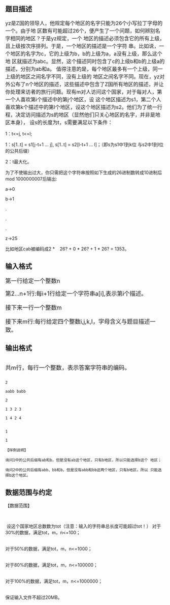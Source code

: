 ## 题目描述

<p><span style="font-size: medium">yz是Z国的领导人，他规定每个地区的名字只能为26个小写拉丁字母的一个。由于地 区数有可能超过26个，便产生了一个问题，如何辨别名字相同的地区？于是yz规定，一个 地区的描述必须包含它的所有上级，且上级按次序排列。于是，一个地区的描述是一个字符 串。比如说，一个地区的名字为c，它的上级为b，b的上级为a，a没有上级，那么这个地 区就描述为abc。显然，这个描述同时包含了c的上级b和b的上级a的描述，分别为ab和a。 值得注意的是，每个地区最多有一个上级，同一上级的地区之间名字不同，没有上级的 地区之间名字不同。现在，yz对外公布了n个地区的描述，这些描述中包含了Z国所有地区的描述，并让 你处理来访者的旅行问题。现有m对人访问这个国家，对于每对人，第一个人喜欢第i个描述中的第j个地区，设 这个地区描述为s1，第二个人喜欢第k个描述中的第l个地区，设这个地区描述为s2。他们为了统一行程，决定访问描述为s的地区（显然他们只关心地区的名字，并非是地区本身）， 设s的长度为t，s需要满足以下条件： <br>
   1：t<=j, t<=l; <br>
   1：s[1..t] = s1[j-t+1 … j], s[1..t] = s2[l-t+1 … l]；（即s为s1中1到k位 与s2中1到l位的公共后缀） <br>
   2：t最大化。 <br>
   为了不使输出过大，你只需把这个字符串按照如下生成的26进制数转成10进制后mod 1000000007后输出: <br>
   a->0 <br>
   b->1 <br>
   . <br>
   . <br>
   . <br>
   z->25 <br>
   比如地区cab被编码成2 *    26? + 0 * 26? + 1 * 26? = 1353。 <br></span></p>

## 输入格式

<p><font size="4">第一行给定一个整数n <br>
   第2…n+1行:每i+1行给定一个字符串a[i],表示第i个描述。 <br>
   接下来一行一个整数m <br>
   接下来m行:每行给定四个整数i,j,k,l，字母含义与题目描述一致。 <br></font></p>

## 输出格式

<p><br><font size="4">共m行，每行一个整数，表示答案字符串的编码。 <br></font></p>

```input1
2
aabb babb
2
1 3 2 3
1 4 2 4
```
```output1
1
1
【样例说明】
询问1中的公共后缀有ab和b，但是没有ab这个地区，只有b地区，所以只能选择b这个 地区；
询问2中的公共后缀有abb、bb和b，但是没有abb和bb这两个地区，只有b地区，所以 只能选择b这个地区。
```
## 数据范围与约定

<p>【数据范围】</p>
<br>
<p> 设这个国家地区总数数为tot（注意：输入的字符串总长度可能超过tot！） 对于30%的数据，满足tot，m，n<=100； <br><br>
  对于50%的数据，满足tot，m，n<=1000； <br><br>
  对于80%的数据，满足tot，m，n<=100000； <br><br>
  对于100%的数据，满足tot，m，n<=1000000； <br><br>
  保证输入文件不超过20MB。 <br><br></p>

